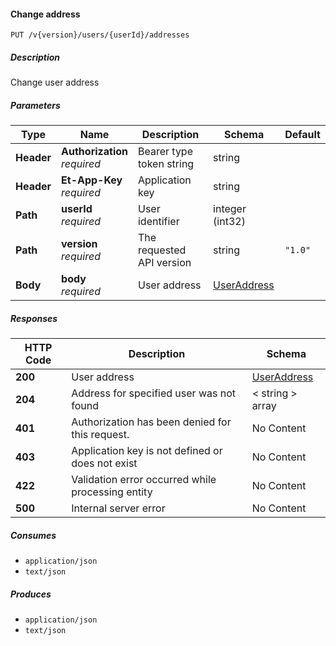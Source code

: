 
<a name="addresses_addaddress"></a>
#### Change address
```
PUT /v{version}/users/{userId}/addresses
```


##### Description
Change user address


##### Parameters

|Type|Name|Description|Schema|Default|
|---|---|---|---|---|
|**Header**|**Authorization**  <br>*required*|Bearer type token string|string||
|**Header**|**Et-App-Key**  <br>*required*|Application key|string||
|**Path**|**userId**  <br>*required*|User identifier|integer (int32)||
|**Path**|**version**  <br>*required*|The requested API version|string|`"1.0"`|
|**Body**|**body**  <br>*required*|User address|[UserAddress](#useraddress)||


##### Responses

|HTTP Code|Description|Schema|
|---|---|---|
|**200**|User address|[UserAddress](#useraddress)|
|**204**|Address for specified user was not found|< string > array|
|**401**|Authorization has been denied for this request.|No Content|
|**403**|Application key is not defined or does not exist|No Content|
|**422**|Validation error occurred while processing entity|No Content|
|**500**|Internal server error|No Content|


##### Consumes

* `application/json`
* `text/json`


##### Produces

* `application/json`
* `text/json`



